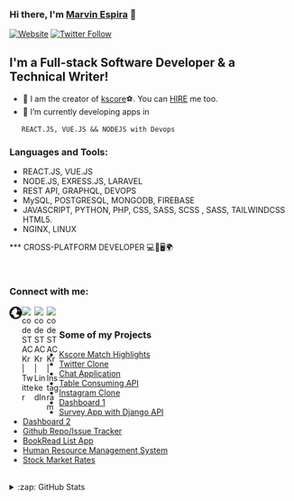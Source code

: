 ### Hi there, I'm [Marvin Espira][website] 👋

[![Website](https://img.shields.io/website?label=EspiraMarvin.com&style=for-the-badge&url=https%3A%2F%2Fcodestackr.com)](https://espiramarvin.netlify.app)
[![Twitter Follow](https://img.shields.io/twitter/follow/marvin_espira?color=1DA1F2&logo=twitter&style=for-the-badge)](https://twitter.com/intent/follow?original_referer=https%3A%2F%2Fgithub.com%2FcodeSTACKr&screen_name=marvin_espira)

## I'm a Full-stack Software Developer & a Technical Writer!

- 🔭 I am the creator of [kscore](https://kscore.netlify.app)⚽. You can [HIRE](mailto:espiramarvin@gmail.com) me too.
- 🌱 I’m currently developing apps in 
 ```
    REACT.JS, VUE.JS && NODEJS with Devops
```

### Languages and Tools: 
- REACT.JS, VUE.JS
- NODE.JS, EXRESS.JS, LARAVEL
- REST API, GRAPHQL, DEVOPS
- MySQL, POSTGRESQL, MONGODB, FIREBASE
- JAVASCRIPT, PYTHON, PHP, CSS, SASS, SCSS , SASS, TAILWINDCSS HTML5.
- NGINX, LINUX

*** CROSS-PLATFORM DEVELOPER 💻📱🖥🌍

<br />

### Connect with me:

[<img align="left" alt="EspiraMarvin" width="22px" src="https://raw.githubusercontent.com/iconic/open-iconic/master/svg/globe.svg" />][website]
[<img align="left" alt="codeSTACKr | Twitter" width="22px" src="https://cdn.jsdelivr.net/npm/simple-icons@v3/icons/twitter.svg" />][twitter]
[<img align="left" alt="codeSTACKr | LinkedIn" width="22px" src="https://cdn.jsdelivr.net/npm/simple-icons@v3/icons/linkedin.svg" />][linkedin]
[<img align="left" alt="codeSTACKr | Instagram" width="22px" src="https://cdn.jsdelivr.net/npm/simple-icons@v3/icons/instagram.svg" />][instagram]

<br />

### Some of my Projects

- [Kscore Match Highlights](https://kscore.netlify.app)
- [Twitter Clone](https://twitter-clone-ten.vercel.app)
- [Chat Application](https://quasar-chatpp.vercel.app/auth)
- [Table Consuming API](https://touch-inspiration.vercel.app/)
- [Instagram Clone](https://quasargram-96646.web.app)
- [Dashboard 1](https://quasar-admin-site.netlify.app)
- [Survey App with Django API](https://busara-front-end.vercel.app/)
- [Dashboard 2](https://quasar-tailwind.vercel.app)
- [Github Repo/Issue Tracker ](https://test-graphql.netlify.app)
- [BookRead List App](https://books-read.netlify.app/)
- [Human Resource Management System](https://hr-management-system.herokuapp.com)
- [Stock Market Rates](https://stock-market-exchange.netlify.app)



<br />

<details>
  <summary>:zap: GitHub Stats</summary>

  <img align="left" alt="Espira Marvin's GitHub Stats" src="https://github-readme-stats.vercel.app/api?username=EspiraMarvin&show_icons=true&hide_border=true" />

</details>

<br />

[website]: https://espiramarvin.netlify.app
[twitter]: https://twitter.com/marvin_espira
[instagram]: https://instagram.com/t_b.a.g/
[linkedin]: https://www.linkedin.com/in/marvin-espira-192348153/

